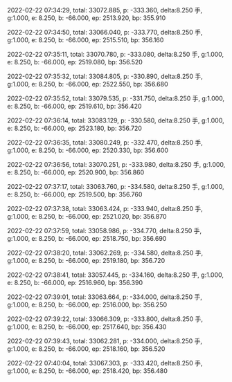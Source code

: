 2022-02-22 07:34:29, total: 33072.885, p: -333.360, delta:8.250 手, g:1.000, e: 8.250, b: -66.000, ep: 2513.920, bp: 355.910

2022-02-22 07:34:50, total: 33066.040, p: -333.770, delta:8.250 手, g:1.000, e: 8.250, b: -66.000, ep: 2515.510, bp: 356.160

2022-02-22 07:35:11, total: 33070.780, p: -333.080, delta:8.250 手, g:1.000, e: 8.250, b: -66.000, ep: 2519.080, bp: 356.520

2022-02-22 07:35:32, total: 33084.805, p: -330.890, delta:8.250 手, g:1.000, e: 8.250, b: -66.000, ep: 2522.550, bp: 356.680

2022-02-22 07:35:52, total: 33079.535, p: -331.750, delta:8.250 手, g:1.000, e: 8.250, b: -66.000, ep: 2519.610, bp: 356.420

2022-02-22 07:36:14, total: 33083.129, p: -330.580, delta:8.250 手, g:1.000, e: 8.250, b: -66.000, ep: 2523.180, bp: 356.720

2022-02-22 07:36:35, total: 33080.249, p: -332.470, delta:8.250 手, g:1.000, e: 8.250, b: -66.000, ep: 2520.330, bp: 356.600

2022-02-22 07:36:56, total: 33070.251, p: -333.980, delta:8.250 手, g:1.000, e: 8.250, b: -66.000, ep: 2520.900, bp: 356.860

2022-02-22 07:37:17, total: 33063.760, p: -334.580, delta:8.250 手, g:1.000, e: 8.250, b: -66.000, ep: 2519.500, bp: 356.760

2022-02-22 07:37:38, total: 33063.424, p: -333.940, delta:8.250 手, g:1.000, e: 8.250, b: -66.000, ep: 2521.020, bp: 356.870

2022-02-22 07:37:59, total: 33058.986, p: -334.770, delta:8.250 手, g:1.000, e: 8.250, b: -66.000, ep: 2518.750, bp: 356.690

2022-02-22 07:38:20, total: 33062.269, p: -334.580, delta:8.250 手, g:1.000, e: 8.250, b: -66.000, ep: 2519.180, bp: 356.720

2022-02-22 07:38:41, total: 33057.445, p: -334.160, delta:8.250 手, g:1.000, e: 8.250, b: -66.000, ep: 2516.960, bp: 356.390

2022-02-22 07:39:01, total: 33063.664, p: -334.000, delta:8.250 手, g:1.000, e: 8.250, b: -66.000, ep: 2516.000, bp: 356.250

2022-02-22 07:39:22, total: 33066.309, p: -333.800, delta:8.250 手, g:1.000, e: 8.250, b: -66.000, ep: 2517.640, bp: 356.430

2022-02-22 07:39:43, total: 33062.281, p: -334.000, delta:8.250 手, g:1.000, e: 8.250, b: -66.000, ep: 2518.160, bp: 356.520

2022-02-22 07:40:04, total: 33067.303, p: -333.420, delta:8.250 手, g:1.000, e: 8.250, b: -66.000, ep: 2518.420, bp: 356.480